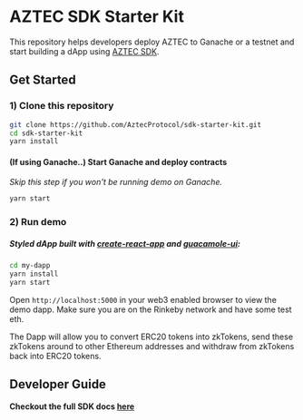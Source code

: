 # AZTEC SDK Starter Kit

This repository helps developers deploy AZTEC to Ganache or a testnet and start building a dApp using [AZTEC SDK](https://docs.aztecprotocol.com).

## Get Started

### 1) Clone this repository

```sh
git clone https://github.com/AztecProtocol/sdk-starter-kit.git
cd sdk-starter-kit
yarn install
```

#### (If using Ganache..) Start Ganache and deploy contracts

_Skip this step if you won't be running demo on Ganache._

```sh
yarn start
```

### 2) Run demo

##### Styled dApp built with [create-react-app](https://github.com/facebook/create-react-app) and [guacamole-ui](https://github.com/AztecProtocol/guacamole-ui):

```sh
cd my-dapp
yarn install
yarn start
```

Open `http://localhost:5000` in your web3 enabled browser to view the demo dapp. Make sure you are on the Rinkeby network and have some test eth. 

The Dapp will allow you to convert ERC20 tokens into zkTokens, send these zkTokens around to other Ethereum addresses and withdraw from zkTokens back into ERC20 tokens. 

## Developer Guide

**Checkout the full SDK docs [here](https://docs.aztecprotocol.com/#/SDK/Getting%20started)**
